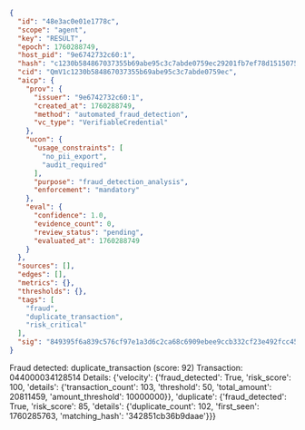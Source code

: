 ```json
{
  "id": "48e3ac0e01e1778c",
  "scope": "agent",
  "key": "RESULT",
  "epoch": 1760288749,
  "host_pid": "9e6742732c60:1",
  "hash": "c1230b584867037355b69abe95c3c7abde0759ec29201fb7ef78d1515075cc50",
  "cid": "QmV1c1230b584867037355b69abe95c3c7abde0759ec",
  "aicp": {
    "prov": {
      "issuer": "9e6742732c60:1",
      "created_at": 1760288749,
      "method": "automated_fraud_detection",
      "vc_type": "VerifiableCredential"
    },
    "ucon": {
      "usage_constraints": [
        "no_pii_export",
        "audit_required"
      ],
      "purpose": "fraud_detection_analysis",
      "enforcement": "mandatory"
    },
    "eval": {
      "confidence": 1.0,
      "evidence_count": 0,
      "review_status": "pending",
      "evaluated_at": 1760288749
    }
  },
  "sources": [],
  "edges": [],
  "metrics": {},
  "thresholds": {},
  "tags": [
    "fraud",
    "duplicate_transaction",
    "risk_critical"
  ],
  "sig": "849395f6a839c576cf97e1a3d6c2ca68c6909ebee9ccb332cf23e492fcc4552e"
}
```

Fraud detected: duplicate_transaction (score: 92)
Transaction: 044000034128514
Details: {'velocity': {'fraud_detected': True, 'risk_score': 100, 'details': {'transaction_count': 103, 'threshold': 50, 'total_amount': 20811459, 'amount_threshold': 10000000}}, 'duplicate': {'fraud_detected': True, 'risk_score': 85, 'details': {'duplicate_count': 102, 'first_seen': 1760285763, 'matching_hash': '342851cb36b9daae'}}}
